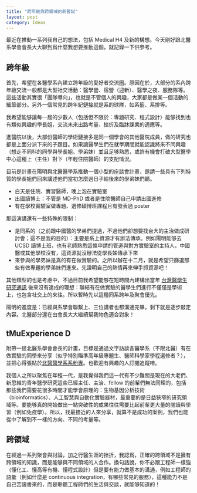 ```yaml
---
title: "跨年級與跨領域的新嘗試"
layout: post
category: Ideas
---
```


最近在推動一系列我自己的想法，包括 Medical H4 及新的構想。今天剛好跟北醫系學會會長大大聊到爲什麼我想要推動這個，就記錄一下供參考。

## 跨年級

首先，希望在各醫學系內建立跨年級的愛好者交流圈。原因在於，大部分的系內跨年級交流一般都是大型社交活動：醫學營、宿營（迎新）、醫學之夜、服務隊等。這些活動其實很「團隊導向」，也就是不管個人的興趣，大家都是做某一個活動的細節部分。另外一個常見的跨年紀鏈接就是系的球隊，如系籃、系排等。

我希望能够讓每一屆的少數人（包括但不限於：專題研究、程式設計）能够找到也有類似興趣的學長姐，交流未來出路考量、挫折及臨牀課業的適應等。

進醫院以後，大部份醫師的學術鏈接多是同一個學會的其他醫院成員，做的研究也都是上面分派下來的子題目。如果讓醫學生們在就學期間就能認識將來不同興趣（想走不同科的同學與學長姐、學弟妹）並且足够熟悉，或許有機會打破大型醫學中心這種上（主任）對下（年輕住院醫師）的支配情況。

目前是計畫在陽明與北醫醫學系推動一個小型的座談會計畫，邀請一些具有下列特質的學長姐們回來講述他們當初怎麼過日子給後來的學弟妹們聽。

- 白天是住院、實習醫師，晚上泡在實驗室
- 出國讀博士：不管是 MD-PhD 或者是住院醫師自己申請出國進修
- 有在學校實驗室做專題、選修碩博班課程且有發表過 poster

那這演講還有一些特殊的限制：

- 是同系的（之前跟中國醫的學弟們提過，不過他們卻想要找台大的主治做成研討會；這不是我的目的）：主要是系上資源才有辦法傳承。例如陽明能够去 UCSD 讀博士班，也有老師熟悉這條申請的管道與對方實驗室的主持人，中國醫或其他學校沒有，這資源就沒辦法從學長姊傳承下來
- 來參與的學弟妹是真的有在做實驗的。之所以辦在十二月，就是希望只篩選那些有做專題的學弟妹們進來。先證明自己的熱情再來伸手抓資源吧！

其他類型的也是考慮中，不過目前我希望能够在短時間內建構出當年 [台灣醫學生研究通訊](http://twmedrescomm.blogspot.tw) 後來沒有達成的理想：聯結有在做實驗的醫學生們進行不僅僅是學術上，也包含社交上的來往。所以暫時先以這種同系跨年及聚會優先。

陽明的進度是：已經與系學會聯繫上、三位講者也都溝通完畢，剩下就是逐步敲定內容。北醫部分還在由會長大大繼續幫我物色適合對象！

## tMuExperience D

附帶一提北醫系學會會長的計畫，目標是通過文字訪談各醫學系（不限北醫）有在做實驗的同學來分享（似乎特別瞄準高年級專題生、醫師科學家學程選修者？），並把心得張貼於[北醫醫學系系粉專](https://www.facebook.com/TMUMEDSA/)。也歡迎有興趣的人訂閱追蹤唷。

我個人之所以聚焦在年輕一代，是我覺得我們這一代有不少難關是現在的大老們、新思維的青年醫學研究這些已經主任、主治、fellow 的前輩們無法同理的，包括那些我們需要花很多時間才能學會原理的：生物基因分析技術（bioinformatics）、人工智慧與自動化實驗器材，最重要的是日益狹窄的研究領域等。要能够真的開始做出一點突破性的成果往往需要比起前輩更大量的閱讀與學習（例如免疫學）。所以，找最接近的人來分享，就算不是成功的案例，我們也能從中了解到不一樣的方向、不同的考量等。

## 跨領域

在經過一系列聚會與討論，加之行醫生涯的挫折，我認爲，正確的跨領域不是擁有跨領域的知識，而是能够與不同領域的人合作。換句話說，你不必跟工程師一樣強（懂化工、懂高等有機、懂程式設計）但是要有能力做基本的溝通，例如工程師的語彙（例如什麼是 continuous integration，有哪些常見的服務），這種能力不是自己苦讀書來的，而是聆聽工程師們的生活與交談，就能够知道的！

